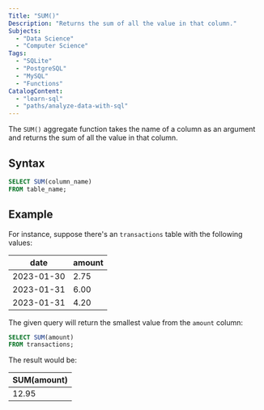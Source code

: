 ```yaml
---
Title: "SUM()"
Description: "Returns the sum of all the value in that column."
Subjects:
  - "Data Science"
  - "Computer Science"
Tags:
  - "SQLite"
  - "PostgreSQL"
  - "MySQL"
  - "Functions"
CatalogContent:
  - "learn-sql"
  - "paths/analyze-data-with-sql"
---
```


 

The `SUM()` aggregate function takes the name of a column as an argument and returns the sum of all the value in that column.

## Syntax

```sql
SELECT SUM(column_name)
FROM table_name;
```

## Example

For instance, suppose there's an `transactions` table with the following values:

| date | amount | 
| -- | -- |
| 2023-01-30 | 2.75 |
| 2023-01-31 | 6.00 |
| 2023-01-31 | 4.20 |

The given query will return the smallest value from the `amount` column:

```sql
SELECT SUM(amount) 
FROM transactions;
```

The result would be:

| SUM(amount) | 
| -- |
| 12.95 |
